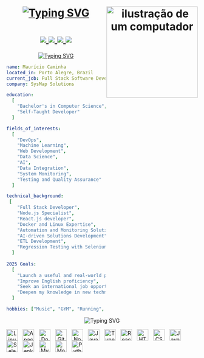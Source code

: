 <h1 align="center">
   <a href="https://git.io/typing-svg"><img src="https://readme-typing-svg.demolab.com?font=Fira+Code&size=40&pause=1000&width=495&height=100&lines=Hello%2C+There!+%F0%9F%91%8B;Glad+to+see+you+here!" alt="Typing SVG" />
   <a><img src="https://raw.githubusercontent.com/MicaelliMedeiros/micaellimedeiros/master/image/computer-illustration.png" alt="ilustração de um computador" width="240px" align="right"></a>
   <br><br>
  <div>
      <a href="https://instagram.com/mauriciocaminha" target="_blank"><img src="https://img.shields.io/badge/Instagram-E4405F?style=for-the-badge&logo=instagram&logoColor=white" /> </a>
      <a href="mailto:mauricio.caminha@hotmail.com" target="_blank"><img src="https://img.shields.io/badge/Gmail-D14836?style=for-the-badge&logo=gmail&logoColor=white" /> </a>
      <a href="https://www.linkedin.com/in/mauriciocaminha/" target="_blank"><img src="https://img.shields.io/badge/LinkedIn-0077B5?style=for-the-badge&logo=linkedin&logoColor=white" /> </a>
      <a href="https://open.spotify.com/user/maur%C3%ADcio98" target="_blank"><img src="https://img.shields.io/badge/Spotify-1ED760?&style=for-the-badge&logo=spotify&logoColor=white" /> </a>
  </div>
</h1>

<div>
  
<p align="center">  
  <a href="https://git.io/typing-svg">
    <img src="https://readme-typing-svg.demolab.com?font=Fira+Code&size=20&pause=1000&repeat=false&width=435&lines=A+Little+Bit+About+Me+%F0%9F%91%A8%F0%9F%8F%BB%E2%80%8D%F0%9F%92%BB" alt="Typing SVG" />
  </a>
</p>

```yaml
name: Maurício Caminha
located_in: Porto Alegre, Brazil
current_job: Full Stack Software Developer
company: SysMap Solutions

education:
  [
    "Bachelor's in Computer Science",
    "Self-Taught Developer"
  ]

fields_of_interests:
  [
    "DevOps",
    "Machine Learning",
    "Web Development",
    "Data Science",
    "AI",
    "Data Integration",
    "System Monitoring",
    "Testing and Quality Assurance"
  ]

technical_background:
 [
    "Full Stack Developer",
    "Node.js Specialist",
    "React.js developer",
    "Docker and Linux Expertise",
    "Automation and Monitoring Solutions",
    "AI-driven Solutions Development",
    "ETL Development",
    "Regression Testing with Selenium"
  ]
  
2025 Goals:
  [
    "Launch a useful and real-world project",
    "Improve English proficiency",
    "Seek an international job opportunity",
    "Deepen my knowledge in new technologies"
  ]

hobbies: ["Music", "GYM", "Running", "Reading", "Mindfulness"]
```
</div>

<p align="center">
   <img src="https://readme-typing-svg.demolab.com?font=Fira+Code&size=20&pause=1000&repeat=false&width=435&lines=Languages+and+Tools+🚀" alt="Typing SVG" />
<p align="center">
   <img 
       align="left" 
       alt="Linux"
       title="Linux" 
       width="30px" 
       style="padding-right: 10px;" 
       src="https://cdn.jsdelivr.net/gh/devicons/devicon@latest/icons/linux/linux-original.svg" 
   />
   <img 
       align="left" 
       alt="Apache2"
       title="Apache2" 
       width="30px" 
       style="padding-right: 10px;" 
       src="https://cdn.jsdelivr.net/gh/devicons/devicon@latest/icons/apache/apache-original.svg" 
   />
   <img 
       align="left" 
       alt="Docker"
       title="Docker" 
       width="30px" 
       style="padding-right: 10px;" 
       src="https://cdn.jsdelivr.net/gh/devicons/devicon@latest/icons/docker/docker-original.svg" 
   />
   <img 
       align="left" 
       alt="Git" 
       title="Git"
       width="30px" 
       style="padding-right: 10px;" 
       src="https://cdn.jsdelivr.net/gh/devicons/devicon@latest/icons/git/git-original.svg" 
   />
   <img 
       align="left" 
       alt="Node.Js" 
       title="Node.js"
       width="30px" 
       style="padding-right: 10px;" 
       src="https://cdn.jsdelivr.net/gh/devicons/devicon@latest/icons/nodejs/nodejs-original.svg" 
   />
   <img 
       align="left" 
       alt="JavaScript" 
       title="JavaScript"
       width="30px" 
       style="padding-right: 10px;" 
       src="https://cdn.jsdelivr.net/gh/devicons/devicon@latest/icons/javascript/javascript-original.svg" 
   />
   <img 
       align="left" 
       alt="TypeScript"
       title="TypeScript" 
       width="30px" 
       style="padding-right: 10px;" 
       src="https://cdn.jsdelivr.net/gh/devicons/devicon@latest/icons/typescript/typescript-original.svg" 
   />
   <img 
       align="left" 
       alt="React"
       title="React" 
       width="30px" 
       style="padding-right: 10px;" 
       src="https://cdn.jsdelivr.net/gh/devicons/devicon@latest/icons/react/react-original.svg" 
   />
   <img 
       align="left" 
       alt="HTML"
       title="HTML" 
       width="30px" 
       style="padding-right: 10px;" 
       src="https://cdn.jsdelivr.net/gh/devicons/devicon@latest/icons/html5/html5-original.svg" 
   />
   <img 
       align="left" 
       alt="CSS" 
       title="CSS"
       width="30px" 
       style="padding-right: 10px;" 
       src="https://cdn.jsdelivr.net/gh/devicons/devicon@latest/icons/css3/css3-original.svg" 
   />
   <img 
       align="left" 
       alt="Java" 
       title="Java"
       width="30px" 
       style="padding-right: 10px;" 
       src="https://cdn.jsdelivr.net/gh/devicons/devicon@latest/icons/java/java-original.svg" 
   />
   <img 
       align="left" 
       alt="Selenium" 
       title="Selenium"
       width="30px" 
       style="padding-right: 10px;" 
       src="https://cdn.jsdelivr.net/gh/devicons/devicon@latest/icons/selenium/selenium-original.svg" 
   />
   <img 
       align="left" 
       alt="Jenkins" 
       title="Jenkis"
       width="30px" 
       style="padding-right: 10px;" 
       src="https://cdn.jsdelivr.net/gh/devicons/devicon@latest/icons/jenkins/jenkins-original.svg" 
   />
   <img 
       align="left" 
       alt="Mysql" 
       title="Mysql"
       width="30px" 
       style="padding-right: 10px;" 
       src="https://cdn.jsdelivr.net/gh/devicons/devicon@latest/icons/mysql/mysql-original.svg" 
   />
   <img 
       align="left" 
       alt="MongoDB" 
       title="MongoDB"
       width="30px" 
       style="padding-right: 10px;" 
       src="https://cdn.jsdelivr.net/gh/devicons/devicon@latest/icons/mongodb/mongodb-original.svg" 
   />
   <img 
       align="left" 
       alt="Python" 
       title="Python"
       width="30px" 
       style="padding-right: 10px;" 
       src="https://cdn.jsdelivr.net/gh/devicons/devicon@latest/icons/oracle/oracle-original.svg" 
   />
</p>  
